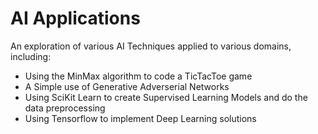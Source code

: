 # AI Applications

An exploration of various AI Techniques applied to various domains, including:
* Using the MinMax algorithm to code a TicTacToe game
* A Simple use of Generative Adverserial Networks
* Using SciKit Learn to create Supervised Learning Models and do the data preprocessing
* Using Tensorflow to implement Deep Learning solutions
